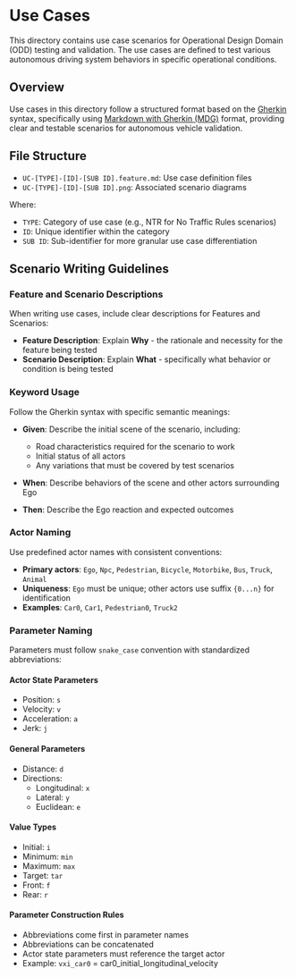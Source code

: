 # Use Cases

This directory contains use case scenarios for Operational Design Domain (ODD) testing and validation. The use cases are defined to test various autonomous driving system behaviors in specific operational conditions.

## Overview

Use cases in this directory follow a structured format based on the [Gherkin](https://cucumber.io/docs/gherkin/) syntax, specifically using [Markdown with Gherkin (MDG)](https://github.com/cucumber/gherkin/blob/main/MARKDOWN_WITH_GHERKIN.md) format, providing clear and testable scenarios for autonomous vehicle validation.

## File Structure

- `UC-[TYPE]-[ID]-[SUB ID].feature.md`: Use case definition files
- `UC-[TYPE]-[ID]-[SUB ID].png`: Associated scenario diagrams

Where:

- `TYPE`: Category of use case (e.g., NTR for No Traffic Rules scenarios)
- `ID`: Unique identifier within the category
- `SUB ID`: Sub-identifier for more granular use case differentiation

## Scenario Writing Guidelines

### Feature and Scenario Descriptions

When writing use cases, include clear descriptions for Features and Scenarios:

- **Feature Description**: Explain **Why** - the rationale and necessity for the feature being tested
- **Scenario Description**: Explain **What** - specifically what behavior or condition is being tested

### Keyword Usage

Follow the Gherkin syntax with specific semantic meanings:

- **Given**: Describe the initial scene of the scenario, including:
  - Road characteristics required for the scenario to work
  - Initial status of all actors
  - Any variations that must be covered by test scenarios

- **When**: Describe behaviors of the scene and other actors surrounding Ego

- **Then**: Describe the Ego reaction and expected outcomes

### Actor Naming

Use predefined actor names with consistent conventions:

- **Primary actors**: `Ego`, `Npc`, `Pedestrian`, `Bicycle`, `Motorbike`, `Bus`, `Truck`, `Animal`
- **Uniqueness**: `Ego` must be unique; other actors use suffix `{0...n}` for identification
- **Examples**: `Car0`, `Car1`, `Pedestrian0`, `Truck2`

### Parameter Naming

Parameters must follow `snake_case` convention with standardized abbreviations:

#### Actor State Parameters

- Position: `s`
- Velocity: `v`
- Acceleration: `a`
- Jerk: `j`

#### General Parameters

- Distance: `d`
- Directions:
  - Longitudinal: `x`
  - Lateral: `y`
  - Euclidean: `e`

#### Value Types

- Initial: `i`
- Minimum: `min`
- Maximum: `max`
- Target: `tar`
- Front: `f`
- Rear: `r`

#### Parameter Construction Rules

- Abbreviations come first in parameter names
- Abbreviations can be concatenated
- Actor state parameters must reference the target actor
- Example: `vxi_car0` = car0_initial_longitudinal_velocity
